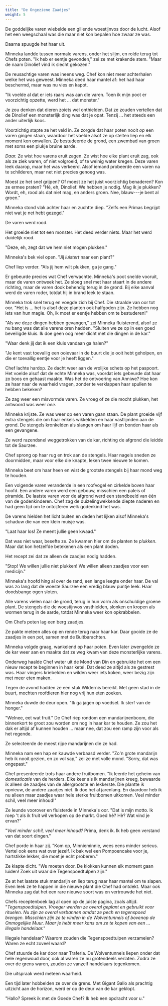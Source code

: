 ```yaml
---
title: "De Ongeziene Zaadjes"
weight: 5
---
```


De goddelijke varen wiebelde een gillende woestijnvos door de lucht. Alsof het een weegschaal was die maar niet kon bepalen hoe zwaar ze was. 

Daarna spuugde het haar uit.

Minneka landde tussen normale varens, onder het slijm, en rolde terug tot Chefs poten. "Ik heb er eentje gevonden," zei ze met krakende stem. "Maar de naam Dinolief vind ik slecht gekozen."

De reusachtige varen was ineens weg. Chef kon niet meer achterhalen welke het was geweest. Minneka deed haar mantel af: het had haar beschermd, maar was nu vies en kapot.

"Ik voelde al dat er iets raars was aan die varen. Toen ik mijn poot er voorzichtig opzette, werd het ... dat monster."

Je zou denken dat dieren zoiets wel onthielden. Dat ze zouden vertellen dat de Dinolief een monsterlijk ding was dat je opat. Tenzij ... het steeds een ander uiterlijk koos.

Voorzichtig stapte ze het veld in. Ze zorgde dat haar poten nooit _op_ een varen gingen staan, waardoor het voelde alsof ze op stelten liep en elk moment kon omvallen. Ze bestudeerde de grond, een zwembad van groen met soms een plukje bruine aarde.

_Daar._ Ze wist hoe varens eruit zagen. Ze wist hoe elke plant eruit zag, ook als ze ziek waren, of niet volgroeid, of te weinig water kregen. Deze varen leek daarop, maar het was verkeerd. Alsof iemand probeerde een varen na te schilderen, maar net niet precies genoeg was.

Moest ze het snel grijpen? Of moest ze het juist voorzichtig benaderen? Kon ze ermee praten? "Hé, eh, Dinolief. We hebben je nodig. Mag ik je plukken? Wordt, eh, rood als dat niet mag, en anders groen. Nee, blauw---je bent al groen."

Minneka stond vlak achter haar en zuchtte diep. "Zelfs een Primas begrijpt niet wat je net hebt gezegd."

De varen werd rood.

Het groeide niet tot een monster. Het deed verder niets. Maar het werd duidelijk rood.

"Deze, eh, zegt dat we hem niet mogen plukken."

Minneka's bek viel open. "Jij _luistert_ naar een plant?"

Chef liep verder. "Als jij hem wilt plukken, ga je gang."

Er gebeurde precies wat Chef verwachtte. Minneka's poot snelde vooruit, maar de varen ontweek het. Ze sloeg snel met haar staart in de andere richting, maar de varen dook behendig terug in de grond. Bij elke aanval werd de varen roder, totdat hij in brand leek te staan.

Minneka trok snel terug en voegde zich bij Chef. Die straalde van oor tot oor. "Het is ... het is alsof deze planten ook halfgoden zijn. Ze hebben nog iets van hun magie. Oh, ik moet er eentje hebben om te bestuderen!"

"Als we deze dingen hebben gevangen," zei Minneka fluisterend, alsof ze nu bang was dat alle varens oren hadden. "Sluiten we ze op in een goed beveiligde kluis. Ik doe geen oog meer dicht met die dingen in de kar."

"Waar denk jij dat ik een kluis vandaan ga halen?"

"Je kent vast toevallig een ooievaar in de buurt die je ooit hebt geholpen, en die er toevallig eentje voor je heeft liggen."

Chef lachte hardop. Ze dacht weer aan de vrolijke schets op het paspoort. Het voelde alsof dat de echte Minneka was, voordat iets gebeurde dat haar zo boos en gehaast maakte. Was het de ontvoering van Anniwe? Hoe kon ze haar naar de waarheid vragen, zonder te verklappen haar spullen te hebben bekeken?

Ze zag weer een misvormde varen. Ze vroeg of ze die mocht plukken, het antwoord was weer _nee_.

Minneka krijste. Ze was weer op een varen gaan staan. De plant groeide vijf extra stengels die om haar enkels wikkelden en haar vastlijmden aan de grond. De stengels kronkelden als slangen om haar lijf en bonden haar als een gevangene.

Ze werd razendsnel weggetrokken van de kar, richting de afgrond die leidde tot de Saurzee.

Chef sprong op haar rug en trok aan de stengels. Haar nagels sneden ze doormidden, maar voor elke die knapte, leken twee nieuwe te komen. 

Minneka beet om haar heen en wist de grootste stengels bij haar mond weg te houden.

Een volgende varen veranderde in een roofvogel en cirkelde boven haar hoofd. Een andere varen werd een gebouw, misschien een paleis of piramide. De laatste varen voor de afgrond werd een standbeeld van één van de godenkinderen. Chef zag de duizelingwekkende diepte naderen en had geen tijd om te ontcijferen welk godenkind het was.

De varens hielden het licht buiten en deden het lijken alsof Minneka's schaduw die van een klein muisje was.

"Laat haar los! Ze meent jullie geen kwaad."

Dat was niet waar, besefte ze. Ze kwamen hier om de planten te _plukken_. Maar dat kon hetzelfde betekenen als een plant doden. 

Het recept zei dat ze alleen de zaadjes nodig hadden. 

"Stop! We willen jullie niet plukken! We willen alleen zaadjes voor een medicijn."

Minneka's hoofd hing al over de rand, een lange leegte onder haar. De val was zo lang dat de woeste Saurzee een vredig blauw puntje leek. Haar doodsbange ogen sloten.

Alle varens vielen naar de grond, terug in hun vorm als onschuldige groene plant. De stengels die de woestijnvos vasthielden, slonken en kropen als wormen terug in de aarde, totdat Minneka weer kon opkrabbelen.

Om Chefs poten lag een berg zaadjes.

Ze pakte meteen alles op en rende terug naar haar kar. Daar gooide ze de zaadjes in een pot, samen met de Bultbarachten.

Minneka volgde graag, wankelend op haar poten. Even later zwengelde ze de kar weer aan en maakte dat ze weg kwam van deze monsterlijke varens.

Onderweg haalde Chef water uit de Mond van Din en gebruikte het om een nieuw recept te beginnen in haar ketel. Dat deed ze altijd als ze gestrest was. Haar vingers kriebelden en wilden weer iets koken, weer bezig zijn met meer eten maken.

Tegen de avond hadden ze een stuk Wildernis bereikt. Met geen stad in de buurt, mochten roofdieren hier nog vrij hun eten zoeken. 

Minneka duwde de deur open. "Ik ga jagen op voedsel. Ik sterf van de honger."

"Welnee, eet wat fruit." De Chef riep rondom een mandarijnenboom, die binnenkort te groot zou worden om nog in haar kar te houden. Ze zou het dak er altijd af kunnen houden ... maar nee, dat zou een ramp zijn voor als het regende. 

Ze selecteerde de meest rijpe mandarijnen die ze had.

Minneka nam een hap en kauwde verbaasd verder. "Zo'n grote mandarijn heb ik nooit gezien, en zo vol sap," zei ze met volle mond. "Sorry, dat was ongepast."

Chef presenteerde trots haar andere fruitbomen. "Ik leerde het geheim van _domesticatie_ van de herders. Elke keer als ik mandarijnen kreeg, bewaarde ik alleen de zaadjes van de allergrootste en lekkerste. Die plantte ik opnieuw, de andere zaadjes niet. Ik doe het al jarenlang. En daardoor heb ik nu alleen maar zaadjes waar hele sterke fruitbomen uitkomen. Veel minder schil, veel meer inhoud!"

Ze leunde voorover en fluisterde in Minneka's oor. "Dat is mijn motto. Ik roep 't als ik fruit wil verkopen op de markt. Goed hè? Hè? Wat vind je ervan?"

"_Veel minder schil, veel meer inhoud?_ Prima, denk ik. Ik heb geen verstand van dat soort dingen."

Chef porde in haar zij. "Kom op, Minnieminnie, wees eens minder serieus. Vertel ook eens wat over jezelf. Ik bak wel een Pompoencake voor je, hartstikke lekker, die moet je echt proberen."

Ze klapte dicht. "We moeten door. De klokken kunnen elk moment gaan luiden! Zoek uit waar die Tegenspoedtulpen zijn." 

Ze at het laatste stuk mandarijn en liep terug naar haar mantel om te slapen. Even leek ze te happen in die nieuwe plant die Chef had ontdekt. Maar ook Minneka zag dat het een rare nieuwe soort was en vertrouwde het niet.

Chefs receptenboek lag al open op de juiste pagina, zoals altijd. "_Tegenspoedtulpen. Vroeger werden ze overal geplant en gebruikt voor rituelen. Nu zijn ze overal verbannen omdat ze pech en tegenspoed brengen. Misschien zijn ze te vinden in de Wolventunnels of bovenop de Onmogelijke Muur. Maar je hebt meer kans om ze te kopen van een ... illegale handelaar._"

Illegale handelaar? Waarom zouden die Tegenspoedtulpen verzamelen? Waren ze echt zoveel waard? 

Chef stuurde de kar door naar Traferia. De Wolventunnels liepen onder dat hele regenwoud door, ook al waren ze nu grotendeels verlaten. Zodra ze over de grens waren, zouden ze vanzelf handelaars tegenkomen.

Die uitspraak werd meteen waarheid.

Een tijd later hobbelden ze over de grens. Met Gigant Gallo als prachtig uitzicht aan de horizon, werd er op de deur van de kar geklopt. 

"Hallo? Spreek ik met de Goede Chef? Ik heb een opdracht voor u."